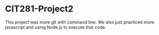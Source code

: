 # CIT281-Project2

This project was more git with command line. 
We also just practiced more javascript and using Node.js to execute that code. 
